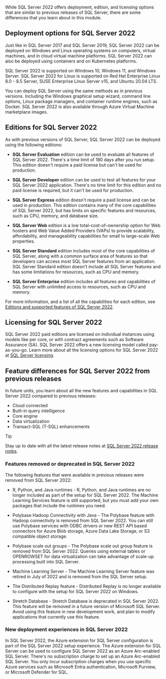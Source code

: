 While SQL Server 2022 offers deployment, edition, and licensing options that are similar to previous releases of SQL Server, there are some differences that you learn about in this module.

## Deployment options for SQL Server 2022

Just like in SQL Server 2017 and SQL Server 2019, SQL Server 2022 can be deployed on Windows and Linux operating systems on computers, virtual machines, and in cloud virtual machine platforms. SQL Server 2022 can also be deployed using containers and on Kubernetes platforms.

SQL Server 2022 is supported on Windows 10, Windows 11, and Windows Server. SQL Server 2022 for Linux is supported on Red Hat Enterprise Linux 8.0 - 8.5 Server, SUSE Enterprise Linux Server v15, and Ubuntu 20.04 LTS.

You can deploy SQL Server using the same methods as in previous versions. Including the Windows graphical setup wizard, command line options, Linux package managers, and container runtime engines, such as Docker. SQL Server 2022 is also available through Azure Virtual Machine marketplace images.

## Editions for SQL Server 2022

As with previous versions of SQL Server, SQL Server 2022 can be deployed using the following editions:

- **SQL Server Evaluation** edition can be used to evaluate all features of SQL Server 2022. There's a time limit of 180 days after you run setup. This edition doesn't require a paid license but can't be used for production.

- **SQL Server Developer** edition can be used to test all features for your SQL Server 2022 application. There's no time limit for this edition and no paid license is required, but it can't be used for production.

- **SQL Server Express** edition doesn't require a paid license and can be used in production. This edition contains many of the core capabilities of SQL Server 2022, but has limits on specific features and resources, such as CPU, memory, and database size.

- **SQL Server Web** edition is a low total-cost-of-ownership option for Web hosters and Web Value Added Providers (VAPs) to provide scalability, affordability, and manageability capabilities for small to large-scale Web properties.

- **SQL Server Standard** edition includes most of the core capabilities of SQL Server, along with a common surface area of features so that developers can access most SQL Server features from an application. SQL Server Standard edition doesn't include all SQL Server features and has some limitations for resources, such as CPU and memory.

- **SQL Server Enterprise** edition includes all features and capabilities of SQL Server with unlimited access to resources, such as CPU and memory.

For more information, and a list of all the capabilities for each edition, see [Editions and supported features of SQL Server 2022](https://aka.ms/sql2022editions).

## Licensing for SQL Server 2022

SQL Server 2022 paid editions are licensed on individual instances using models like per core, or with contract agreements such as Software Assurance (SA). SQL Server 2022 offers a new licensing model called pay-as-you-go. Learn more about all the licensing options for SQL Server 2022 at [SQL Server licensing](https://aka.ms/sqlserver2022licensing).

## Feature differences for SQL Server 2022 from previous releases

In future units, you learn about all the new features and capabilities in SQL Server 2022 compared to previous releases:

- Cloud connected
- Built-in query intelligence
- Core engine
- Data virtualization
- Transact-SQL (T-SQL) enhancements

> [!TIP]
> Stay up to date with all the latest release notes at [SQL Server 2022 release notes](https://aka.ms/sqlserver2022releasenotes).

### Features removed or deprecated in SQL Server 2022

The following features that were available in previous releases were removed from SQL Server 2022:

- R, Python, and Java runtimes - R, Python, and Java runtimes are no longer included as part of the setup for SQL Server 2022. The Machine Learning Services feature is still supported, but you must add your own packages that include the runtimes you need.

- Polybase Hadoop Connectivity with Java - The Polybase feature with Hadoop connectivity is removed from SQL Server 2022. You can still use Polybase services with ODBC drivers or new REST API based connectors for Azure Blob storage, Azure Data Lake Storage, or S3 compatible object storage.

- Polybase scale out groups - The Polybase scale out group feature is removed from SQL Server 2022. Queries using external tables or OPENROWSET for data virtualization can take advantage of scale-up processing built into SQL Server.

- Machine Learning Server - The Machine Learning Server feature was retired in July of 2022 and is removed from the SQL Server setup.

- The Distributed Replay feature - Distributed Replay is no longer available to configure with the setup for SQL Server 2022 on Windows.

- Stretch Database - Stretch Database is deprecated in SQL Server 2022. This feature will be removed in a future version of Microsoft SQL Server. Avoid using this feature in new development work, and plan to modify applications that currently use this feature.

### New deployment experiences in SQL Server 2022

In SQL Server 2022, the Azure extension for SQL Server configuration is part of the SQL Server 2022 setup experience. The Azure extension for SQL Server can be used to configure SQL Server 2022 as an Azure Arc-enabled SQL Server. There's no subscription charge to set up an Azure Arc-enabled SQL Server. You only incur subscription charges when you use specific Azure services such as Microsoft Entra authentication, Microsoft Purview, or Microsoft Defender for SQL.
